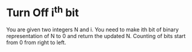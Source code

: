 # Turn Off i<sup>th</sup> bit
You are given two integers N and i. You need to make ith bit of binary representation of N to 0 and return the updated N.
Counting of bits start from 0 from right to left.